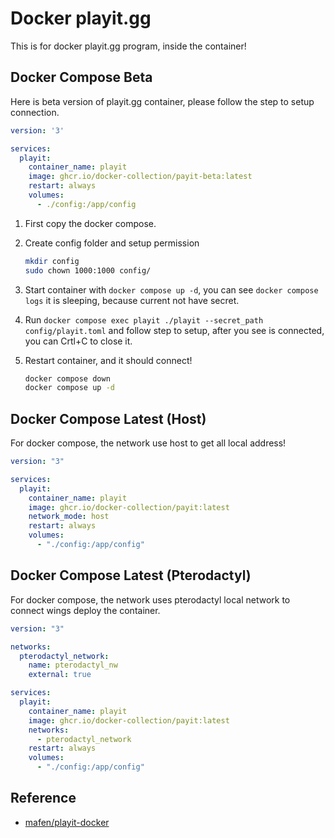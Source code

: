 # Docker playit.gg

This is for docker playit.gg program, inside the container!

## Docker Compose Beta

Here is beta version of playit.gg container, please follow the step to setup connection.

```yaml
version: '3'

services:
  playit:
    container_name: playit
    image: ghcr.io/docker-collection/payit-beta:latest
    restart: always
    volumes:
      - ./config:/app/config
```

1. First copy the docker compose.

2. Create config folder and setup permission
   ```bash
   mkdir config
   sudo chown 1000:1000 config/
   ```

3. Start container with ``docker compose up -d``, you can see ``docker compose logs`` it is sleeping, because current not have secret.

4. Run ``docker compose exec playit ./playit --secret_path config/playit.toml`` and follow step to setup, after you see is connected, you can Crtl+C to close it.

5. Restart container, and it should connect!
   ```bash
   docker compose down
   docker compose up -d
   ```

## Docker Compose Latest (Host)

For docker compose, the network use host to get all local address!

```yaml
version: "3"

services:
  playit:
    container_name: playit
    image: ghcr.io/docker-collection/payit:latest
    network_mode: host
    restart: always
    volumes:
      - "./config:/app/config"
```

## Docker Compose Latest (Pterodactyl)

For docker compose, the network uses pterodactyl local network to connect wings deploy the container.

```yaml
version: "3"

networks:
  pterodactyl_network:
    name: pterodactyl_nw
    external: true

services:
  playit:
    container_name: playit
    image: ghcr.io/docker-collection/payit:latest
    networks:
      - pterodactyl_network
    restart: always
    volumes:
      - "./config:/app/config"
```

## Reference

- [mafen/playit-docker](https://github.com/mafen/playit-docker)
